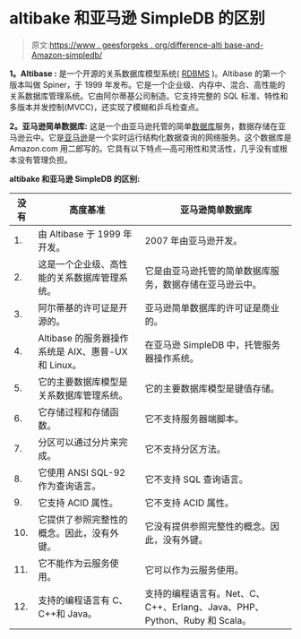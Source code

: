 # altibake 和亚马逊 SimpleDB 的区别

> 原文:[https://www . geesforgeks . org/difference-alti base-and-Amazon-simpledb/](https://www.geeksforgeeks.org/difference-between-altibase-and-amazon-simpledb/)

**1。Altibase :**
是一个开源的关系数据库模型系统( [RDBMS](https://www.geeksforgeeks.org/rdbms-architecture/) )。Altibase 的第一个版本叫做 Spiner，于 1999 年发布。它是一个企业级、内存中、混合、高性能的关系数据库管理系统。它由阿尔蒂基公司制造。它支持完整的 SQL 标准、特性和多版本并发控制(MVCC)，还实现了模糊和乒乓检查点。

**2。亚马逊简单数据库:**
这是一个由亚马逊托管的简单[数据库](https://www.geeksforgeeks.org/introduction-of-dbms-database-management-system-set-1/)服务，数据存储在亚马逊云中。它是[亚马逊](https://www.geeksforgeeks.org/introduction-to-amazon-web-services/)是一个实时运行结构化数据查询的网络服务。这个数据库是 Amazon.com 用二郎写的。它具有以下特点—高可用性和灵活性，几乎没有或根本没有管理负担。

**altibake 和亚马逊 SimpleDB 的区别:**

<center>

| 没有 | 高度基准 | 亚马逊简单数据库 |
| --- | --- | --- |
| 1. | 由 Altibase 于 1999 年开发。 | 2007 年由亚马逊开发。 |
| 2. | 这是一个企业级、高性能的关系数据库管理系统。 | 它是由亚马逊托管的简单数据库服务，数据存储在亚马逊云中。 |
| 3. | 阿尔蒂基的许可证是开源的。 | 亚马逊简单数据库的许可证是商业的。 |
| 4. | Altibase 的服务器操作系统是 AIX、惠普-UX 和 Linux。 | 在亚马逊 SimpleDB 中，托管服务器操作系统。 |
| 5. | 它的主要数据库模型是关系数据库管理系统。 | 它的主要数据库模型是键值存储。 |
| 6. | 它存储过程和存储函数。 | 它不支持服务器端脚本。 |
| 7. | 分区可以通过分片来完成。 | 它不支持分区方法。 |
| 8. | 它使用 ANSI SQL-92 作为查询语言。 | 它不支持 SQL 查询语言。 |
| 9. | 它支持 ACID 属性。 | 它不支持 ACID 属性。 |
| 10. | 它提供了参照完整性的概念。因此，没有外键。 | 它没有提供参照完整性的概念。因此，没有外键。 |
| 11. | 它不能作为云服务使用。 | 它可以作为云服务使用。 |
| 12. | 支持的编程语言有 C、C++和 Java。 | 支持的编程语言有。Net、C、C++、Erlang、Java、PHP、Python、Ruby 和 Scala。 |

</center>
